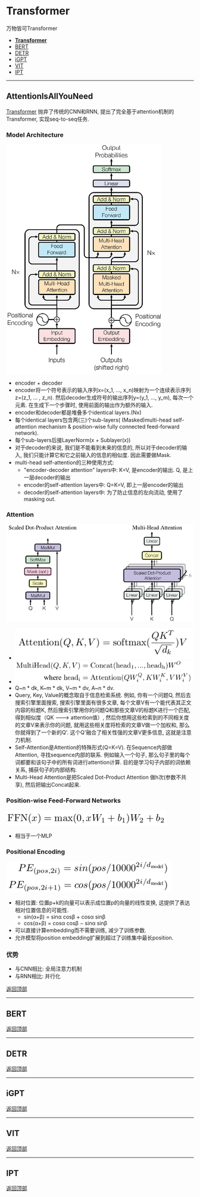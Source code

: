 # Transformer

万物皆可Transformer

* [**Transformer**](#attentionisallyouneed)
* [BERT](#bert)
* [DETR](#detr)
* [iGPT](#igpt)
* [VIT](#vit)
* [IPT](#ipt)

------
## AttentionIsAllYouNeed
[Transformer](https://arxiv.org/abs/1706.03762)
抛弃了传统的CNN和RNN, 提出了完全基于attention机制的Transformer, 
实现seq-to-seq任务.

### Model Architecture
![architecture](imgs/Transformer-architecture.png)
* encoder + decoder
* encoder将一个符号表示的输入序列x=(x_1, ..., x_n)映射为一个连续表示序列
z=(z_1, ... , z_n). 然后decoder生成符号的输出序列y=(y_1, ..., y_m), 
每次一个元素. 在生成下一个步骤时, 使用前面的输出作为额外的输入.
* encoder和decoder都是堆叠多个identical layers.(Nx)
* 每个identical layers包含两(三)个sub-layers(
(Masked)multi-head self-attention mechanism & 
position-wise fully connected feed-forward network).
* 每个sub-layers后接LayerNorm(x + Sublayer(x))
* 对于decoder的来说, 我们是不能看到未来的信息的, 
所以对于decoder的输入, 我们只能计算它和它之前输入的信息的相似度.
因此需要做Mask.
* multi-head self-attention的三种使用方式:
    * "encoder-decoder attention" layers中: K=V, 是encoder的输出.
    Q, 是上一层decoder的输出
    * encoder的self-attention layers中: Q=K=V, 即上一层encoder的输出
    * decoder的self-attention layers中: 为了防止信息的左向流动, 使用了
    masking out.

### Attention
![attention](imgs/Transformer-Attention.png)
* ![Scaled Dot-Product Attention](imgs/Scaled_Dot-product_Attention.png)
* ![Multi-Head Attention](imgs/Multi-Head_Attention.png)
* Q~n * dk, K~m * dk, V~m * dv, A~n * dv.
* Query, Key, Value的概念取自于信息检索系统. 
例如, 你有一个问题Q, 然后去搜索引擎里面搜索, 
搜索引擎里面有很多文章, 每个文章V有一个能代表其正文内容的标题K, 
然后搜索引擎用你的问题Q和那些文章V的标题K进行一个匹配, 
得到相似度（QK ---> attention值）, 
然后你想用这些检索到的不同相关度的文章V来表示你的问题, 
就用这些相关度将检索的文章V做一个加权和, 那么你就得到了一个新的Q'. 
这个Q'融合了相关性强的文章V更多信息, 这就是注意力机制.
* Self-Attention是Attention的特殊形式(Q=K=V). 
在Sequence内部做Attention, 寻找sequence内部的联系. 
例如输入一个句子, 那么句子里的每个词都要和该句子中的所有词进行attention计算. 
目的是学习句子内部的词依赖关系, 捕获句子的内部结构.
* Multi-Head Attention是把Scaled Dot-Product Attention
做h次(参数不共享), 然后把输出Concat起来.

### Position-wise Feed-Forward Networks
![FFN](imgs/FFN.png)
* 相当于一个MLP

### Positional Encoding
![PosEncoding](imgs/PositionalEncoding.png)
* 相对位置: 位置p+k的向量可以表示成位置p的向量的线性变换, 
这提供了表达相对位置信息的可能性.
    * sin(α+β) = sinα cosβ + cosα sinβ
    * cos(α+β) = cosα cosβ − sinα sinβ
* 可以直接计算embedding而不需要训练, 减少了训练参数.
* 允许模型将position embedding扩展到超过了训练集中最长position.

### 优势
* 与CNN相比: 全局注意力机制
* 与RNN相比: 并行化

[返回顶部](#transformer)

------
## BERT

[返回顶部](#transformer)

------
## DETR

[返回顶部](#transformer)

------
## iGPT

[返回顶部](#transformer)

------
## VIT

[返回顶部](#transformer)

------
## IPT

[返回顶部](#transformer)
